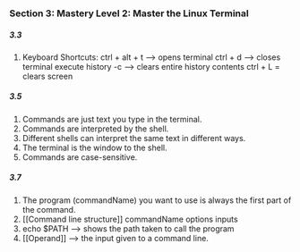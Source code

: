 ### Section 3: Mastery Level 2: Master the Linux Terminal
##### 3.3
1) Keyboard Shortcuts: 
 				ctrl + alt + t --> opens terminal
				ctrl + d --> closes terminal
				execute history -c --> clears entire history contents
				ctrl + L = clears screen
				
##### 3.5 
1) Commands are just text you type in the terminal.
2) Commands are interpreted by the shell. 
3) Different shells can interpret the same text in different ways.
4) The terminal is the window to the shell.
5) Commands are case-sensitive.

##### 3.7
1) The program (commandName) you want to use is always the first part of the command.
2) [[Command line structure]] commandName options inputs 
3) echo $PATH --> shows the path taken to call the program
4) [[Operand]] --> the input given to a command line. 
				